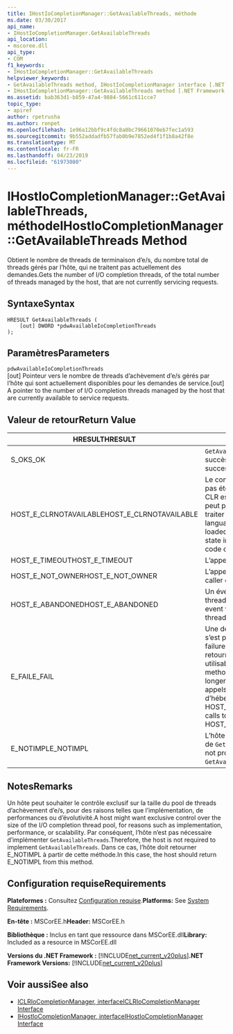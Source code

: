 ```yaml
---
title: IHostIoCompletionManager::GetAvailableThreads, méthode
ms.date: 03/30/2017
api_name:
- IHostIoCompletionManager.GetAvailableThreads
api_location:
- mscoree.dll
api_type:
- COM
f1_keywords:
- IHostIoCompletionManager::GetAvailableThreads
helpviewer_keywords:
- GetAvailableThreads method, IHostIoCompletionManager interface [.NET Framework hosting]
- IHostIoCompletionManager::GetAvailableThreads method [.NET Framework hosting]
ms.assetid: bab363d1-b859-47a4-9884-5661c611cce7
topic_type:
- apiref
author: rpetrusha
ms.author: ronpet
ms.openlocfilehash: 1e96a12bbf9c4fdc8a0bc79661070eb7fec1a593
ms.sourcegitcommit: 9b552addadfb57fab0b9e7852ed4f1f1b8a42f8e
ms.translationtype: MT
ms.contentlocale: fr-FR
ms.lasthandoff: 04/23/2019
ms.locfileid: "61973080"
---
```

# <a name="ihostiocompletionmanagergetavailablethreads-method"></a><span data-ttu-id="56065-102">IHostIoCompletionManager::GetAvailableThreads, méthode</span><span class="sxs-lookup"><span data-stu-id="56065-102">IHostIoCompletionManager::GetAvailableThreads Method</span></span>
<span data-ttu-id="56065-103">Obtient le nombre de threads de terminaison d’e/s, du nombre total de threads gérés par l’hôte, qui ne traitent pas actuellement des demandes.</span><span class="sxs-lookup"><span data-stu-id="56065-103">Gets the number of I/O completion threads, of the total number of threads managed by the host, that are not currently servicing requests.</span></span>  
  
## <a name="syntax"></a><span data-ttu-id="56065-104">Syntaxe</span><span class="sxs-lookup"><span data-stu-id="56065-104">Syntax</span></span>  
  
```  
HRESULT GetAvailableThreads (  
    [out] DWORD *pdwAvailableIoCompletionThreads  
);  
```  
  
## <a name="parameters"></a><span data-ttu-id="56065-105">Paramètres</span><span class="sxs-lookup"><span data-stu-id="56065-105">Parameters</span></span>  
 `pdwAvailableIoCompletionThreads`  
 <span data-ttu-id="56065-106">[out] Pointeur vers le nombre de threads d’achèvement d’e/s gérés par l’hôte qui sont actuellement disponibles pour les demandes de service.</span><span class="sxs-lookup"><span data-stu-id="56065-106">[out] A pointer to the number of I/O completion threads managed by the host that are currently available to service requests.</span></span>  
  
## <a name="return-value"></a><span data-ttu-id="56065-107">Valeur de retour</span><span class="sxs-lookup"><span data-stu-id="56065-107">Return Value</span></span>  
  
|<span data-ttu-id="56065-108">HRESULT</span><span class="sxs-lookup"><span data-stu-id="56065-108">HRESULT</span></span>|<span data-ttu-id="56065-109">Description</span><span class="sxs-lookup"><span data-stu-id="56065-109">Description</span></span>|  
|-------------|-----------------|  
|<span data-ttu-id="56065-110">S_OK</span><span class="sxs-lookup"><span data-stu-id="56065-110">S_OK</span></span>|<span data-ttu-id="56065-111">`GetAvailableThreads` retourné avec succès.</span><span class="sxs-lookup"><span data-stu-id="56065-111">`GetAvailableThreads` returned successfully.</span></span>|  
|<span data-ttu-id="56065-112">HOST_E_CLRNOTAVAILABLE</span><span class="sxs-lookup"><span data-stu-id="56065-112">HOST_E_CLRNOTAVAILABLE</span></span>|<span data-ttu-id="56065-113">Le common language runtime (CLR) n’a pas été chargé dans un processus ou le CLR est dans un état dans lequel il ne peut pas exécuter le code managé ou traiter l’appel avec succès.</span><span class="sxs-lookup"><span data-stu-id="56065-113">The common language runtime (CLR) has not been loaded into a process, or the CLR is in a state in which it cannot run managed code or process the call successfully.</span></span>|  
|<span data-ttu-id="56065-114">HOST_E_TIMEOUT</span><span class="sxs-lookup"><span data-stu-id="56065-114">HOST_E_TIMEOUT</span></span>|<span data-ttu-id="56065-115">L’appel a expiré.</span><span class="sxs-lookup"><span data-stu-id="56065-115">The call timed out.</span></span>|  
|<span data-ttu-id="56065-116">HOST_E_NOT_OWNER</span><span class="sxs-lookup"><span data-stu-id="56065-116">HOST_E_NOT_OWNER</span></span>|<span data-ttu-id="56065-117">L’appelant ne possède pas le verrou.</span><span class="sxs-lookup"><span data-stu-id="56065-117">The caller does not own the lock.</span></span>|  
|<span data-ttu-id="56065-118">HOST_E_ABANDONED</span><span class="sxs-lookup"><span data-stu-id="56065-118">HOST_E_ABANDONED</span></span>|<span data-ttu-id="56065-119">Un événement a été annulé alors qu’un thread bloqué ou Fibre l’attendait.</span><span class="sxs-lookup"><span data-stu-id="56065-119">An event was canceled while a blocked thread or fiber was waiting on it.</span></span>|  
|<span data-ttu-id="56065-120">E_FAIL</span><span class="sxs-lookup"><span data-stu-id="56065-120">E_FAIL</span></span>|<span data-ttu-id="56065-121">Une défaillance catastrophique inconnue s’est produite.</span><span class="sxs-lookup"><span data-stu-id="56065-121">An unknown catastrophic failure occurred.</span></span> <span data-ttu-id="56065-122">Lorsqu’une méthode retourne E_FAIL, le CLR n’est plus utilisable au sein du processus.</span><span class="sxs-lookup"><span data-stu-id="56065-122">When a method returns E_FAIL, the CLR is no longer usable within the process.</span></span> <span data-ttu-id="56065-123">Les appels suivants aux méthodes d’hébergement retournent HOST_E_CLRNOTAVAILABLE.</span><span class="sxs-lookup"><span data-stu-id="56065-123">Subsequent calls to hosting methods return HOST_E_CLRNOTAVAILABLE.</span></span>|  
|<span data-ttu-id="56065-124">E_NOTIMPL</span><span class="sxs-lookup"><span data-stu-id="56065-124">E_NOTIMPL</span></span>|<span data-ttu-id="56065-125">L’hôte ne fournit pas une implémentation de `GetAvailableThreads`.</span><span class="sxs-lookup"><span data-stu-id="56065-125">The host does not provide an implementation of `GetAvailableThreads`.</span></span>|  
  
## <a name="remarks"></a><span data-ttu-id="56065-126">Notes</span><span class="sxs-lookup"><span data-stu-id="56065-126">Remarks</span></span>  
 <span data-ttu-id="56065-127">Un hôte peut souhaiter le contrôle exclusif sur la taille du pool de threads d’achèvement d’e/s, pour des raisons telles que l’implémentation, de performances ou d’évolutivité.</span><span class="sxs-lookup"><span data-stu-id="56065-127">A host might want exclusive control over the size of the I/O completion thread pool, for reasons such as implementation, performance, or scalability.</span></span> <span data-ttu-id="56065-128">Par conséquent, l’hôte n’est pas nécessaire d’implémenter `GetAvailableThreads`.</span><span class="sxs-lookup"><span data-stu-id="56065-128">Therefore, the host is not required to implement `GetAvailableThreads`.</span></span> <span data-ttu-id="56065-129">Dans ce cas, l’hôte doit retourner E_NOTIMPL à partir de cette méthode.</span><span class="sxs-lookup"><span data-stu-id="56065-129">In this case, the host should return E_NOTIMPL from this method.</span></span>  
  
## <a name="requirements"></a><span data-ttu-id="56065-130">Configuration requise</span><span class="sxs-lookup"><span data-stu-id="56065-130">Requirements</span></span>  
 <span data-ttu-id="56065-131">**Plateformes :** Consultez [Configuration requise](../../../../docs/framework/get-started/system-requirements.md).</span><span class="sxs-lookup"><span data-stu-id="56065-131">**Platforms:** See [System Requirements](../../../../docs/framework/get-started/system-requirements.md).</span></span>  
  
 <span data-ttu-id="56065-132">**En-tête :** MSCorEE.h</span><span class="sxs-lookup"><span data-stu-id="56065-132">**Header:** MSCorEE.h</span></span>  
  
 <span data-ttu-id="56065-133">**Bibliothèque :** Inclus en tant que ressource dans MSCorEE.dll</span><span class="sxs-lookup"><span data-stu-id="56065-133">**Library:** Included as a resource in MSCorEE.dll</span></span>  
  
 <span data-ttu-id="56065-134">**Versions du .NET Framework :** [!INCLUDE[net_current_v20plus](../../../../includes/net-current-v20plus-md.md)]</span><span class="sxs-lookup"><span data-stu-id="56065-134">**.NET Framework Versions:** [!INCLUDE[net_current_v20plus](../../../../includes/net-current-v20plus-md.md)]</span></span>  
  
## <a name="see-also"></a><span data-ttu-id="56065-135">Voir aussi</span><span class="sxs-lookup"><span data-stu-id="56065-135">See also</span></span>

- [<span data-ttu-id="56065-136">ICLRIoCompletionManager, interface</span><span class="sxs-lookup"><span data-stu-id="56065-136">ICLRIoCompletionManager Interface</span></span>](../../../../docs/framework/unmanaged-api/hosting/iclriocompletionmanager-interface.md)
- [<span data-ttu-id="56065-137">IHostIoCompletionManager, interface</span><span class="sxs-lookup"><span data-stu-id="56065-137">IHostIoCompletionManager Interface</span></span>](../../../../docs/framework/unmanaged-api/hosting/ihostiocompletionmanager-interface.md)
